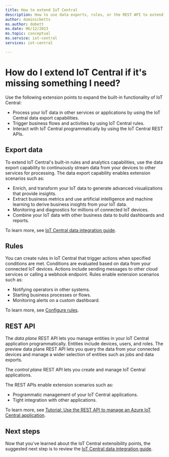 ```yaml
---
title: How to extend IoT Central
description: How to use data exports, rules, or the REST API to extend IoT Central if it's missing something you need.
author: dominicbetts
ms.author: dobett
ms.date: 06/12/2023
ms.topic: conceptual
ms.service: iot-central
services: iot-central

---
```


# How do I extend IoT Central if it's missing something I need?

Use the following extension points to expand the built-in functionality of IoT Central:

- Process your IoT data in other services or applications by using the IoT Central data export capabilities.
- Trigger business flows and activities by using IoT Central rules.
- Interact with IoT Central programmatically by using the IoT Central REST APIs.

## Export data

To extend IoT Central's built-in rules and analytics capabilities, use the data export capability to continuously stream data from your devices to other services for processing. The data export capability enables extension scenarios such as:

- Enrich, and transform your IoT data to generate advanced visualizations that provide insights.
- Extract business metrics and use artificial intelligence and machine learning to derive business insights from your IoT data.
- Monitoring and diagnostics for millions of connected IoT devices.
- Combine your IoT data with other business data to build dashboards and reports.

To learn more, see [IoT Central data integration guide](overview-iot-central-solution-builder.md).

## Rules

You can create rules in IoT Central that trigger actions when specified conditions are met. Conditions are evaluated based on data from your connected IoT devices. Actions include sending messages to other cloud services or calling a webhook endpoint. Rules enable extension scenarios such as:

- Notifying operators in other systems.
- Starting business processes or flows.
- Monitoring alerts on a custom dashboard.

To learn more, see [Configure rules](howto-configure-rules.md).

## REST API

The *data plane* REST API lets you manage entities in your IoT Central application programmatically. Entities include devices, users, and roles. The preview data plane REST API lets you query the data from your connected devices and manage a wider selection of entities such as jobs and data exports.

The *control plane* REST API lets you create and manage IoT Central applications.

The REST APIs enable extension scenarios such as:

- Programmatic management  of your IoT Central applications.
- Tight integration with other applications.

To learn more, see [Tutorial: Use the REST API to manage an Azure IoT Central application](tutorial-use-rest-api.md).

## Next steps

Now that you've learned about the IoT Central extensibility points, the suggested next step is to review the [IoT Central data integration guide](overview-iot-central-solution-builder.md).
